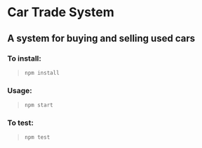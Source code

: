 # Car Trade System 
## A system for buying and selling used cars 

### To install:
> `npm install`

### Usage:
> `npm start`

### To test:
> `npm test`

